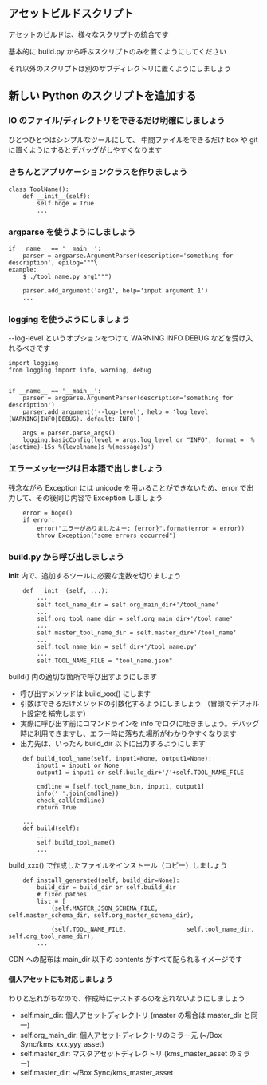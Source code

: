 
## アセットビルドスクリプト
アセットのビルドは、様々なスクリプトの統合です

基本的に build.py から呼ぶスクリプトのみを置くようにしてください

それ以外のスクリプトは別のサブディレクトリに置くようにしましょう

## 新しい Python のスクリプトを追加する

### IO のファイル/ディレクトリをできるだけ明確にしましょう
ひとつひとつはシンプルなツールにして、
中間ファイルをできるだけ box や git に置くようにするとデバッグがしやすくなります

### きちんとアプリケーションクラスを作りましょう

```
class ToolName():
    def __init__(self):
        self.hoge = True
        ...
```

### argparse を使うようにしましょう

```
if __name__ == '__main__':
    parser = argparse.ArgumentParser(description='something for description', epilog="""\
example:
    $ ./tool_name.py arg1""")

    parser.add_argument('arg1', help='input argument 1')
    ...
```

### logging を使うようにしましょう

--log-level というオプションをつけて WARNING INFO DEBUG などを受け入れるべきです

```
import logging
from logging import info, warning, debug


if __name__ == '__main__':
    parser = argparse.ArgumentParser(description='something for description')
    parser.add_argument('--log-level', help = 'log level (WARNING|INFO|DEBUG). default: INFO')

    args = parser.parse_args()
    logging.basicConfig(level = args.log_level or "INFO", format = '%(asctime)-15s %(levelname)s %(message)s')
```

### エラーメッセージは日本語で出しましょう
残念ながら Exception には unicode を用いることができないため、error で出力して、その後同じ内容で Exception しましょう

```
    error = hoge()
    if error:
        error("エラーがありましたよー: {error}".format(error = error))
        throw Exception("some errors occurred") 

```

### build.py から呼び出しましょう

__init__ 内で、追加するツールに必要な定数を切りましょう

```
    def __init__(self, ...):
        ...
        self.tool_name_dir = self.org_main_dir+'/tool_name'
        ...
        self.org_tool_name_dir = self.org_main_dir+'/tool_name'
        ...
        self.master_tool_name_dir = self.master_dir+'/tool_name'
        ...
        self.tool_name_bin = self_dir+'/tool_name.py'
        ...
        self.TOOL_NAME_FILE = "tool_name.json"
```

build() 内の適切な箇所で呼び出すようにします

- 呼び出すメソッドは build_xxx() にします
- 引数はできるだけメソッドの引数化するようにしましょう （冒頭でデフォルト設定を補完します）
- 実際に呼び出す前にコマンドラインを info でログに吐きましょう。デバッグ時に利用できますし、エラー時に落ちた場所がわかりやすくなります
- 出力先は、いったん build_dir 以下に出力するようにします

```
    def build_tool_name(self, input1=None, output1=None):
        input1 = input1 or None
        output1 = input1 or self.build_dir+'/'+self.TOOL_NAME_FILE

        cmdline = [self.tool_name_bin, input1, output1]
        info(' '.join(cmdline))
        check_call(cmdline)
        return True

    ...
    def build(self):
        ...
        self.build_tool_name()
        ...
```

build_xxx() で作成したファイルをインストール（コピー）しましょう

```
    def install_generated(self, build_dir=None):
        build_dir = build_dir or self.build_dir
        # fixed pathes
        list = [
            (self.MASTER_JSON_SCHEMA_FILE,        self.master_schema_dir, self.org_master_schema_dir),
            ...
            (self.TOOL_NAME_FILE,                 self.tool_name_dir,     self.org_tool_name_dir),
        ...
```

CDN への配布は main_dir 以下の contents がすべて配られるイメージです


#### 個人アセットにも対応しましょう
わりと忘れがちなので、作成時にテストするのを忘れないようにしましょう

- self.main_dir: 個人アセットディレクトリ (master の場合は master_dir と同一)
- self.org_main_dir: 個人アセットディレクトリのミラー元 (~/Box Sync/kms_xxx.yyy_asset)
- self.master_dir: マスタアセットディレクトリ (kms_master_asset のミラー)
- self.master_dir: ~/Box Sync/kms_master_asset
